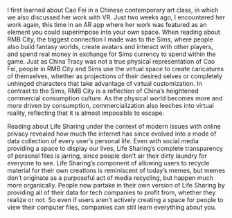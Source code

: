 I first learned about Cao Fei in a Chinese contemporary art class, in which we also discussed her work with VR. Just two weeks ago, I encountered her work again, this time in an AR app where her work was featured as an element you could superimpose into your own space. When reading about RMB City, the biggest connection I made was to the Sims, where people also build fantasy worlds, create avatars and interact with other players, and spend real money in exchange for Sims currency to spend within the game. Just as China Tracy was not a true physical representation of Cao Fei, people in RMB City and Sims use the virtual space to create caricatures of themselves, whether as projections of their desired selves or completely unhinged characters that take advantage of virtual customization. In contrast to the Sims, RMB City is a reflection of China’s heightened commercial consumption culture. As the physical world becomes more and more driven by consumption, commercialization also leeches into virtual reality, reflecting that it is almost impossible to escape. 

Reading about Life Sharing under the context of modern issues with online privacy revealed how much the internet has since evolved into a mode of data collection of every user’s personal life. Even with social media providing a space to display our lives, Life Sharing’s complete transparency of personal files is jarring, since people don’t air their dirty laundry for everyone to see. Life Sharing’s component of allowing users to recycle material for their own creations is reminiscent of today’s memes, but memes don’t originate as a purposeful act of media recycling, but happen much more organically. People now partake in their own version of Life Sharing by providing all of their data for tech companies to profit from, whether they realize or not. So even if users aren’t actively creating a space for people to view their computer files, companies can still learn everything about you.
